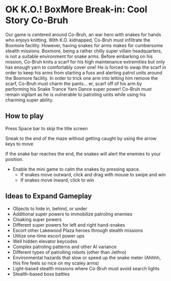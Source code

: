 # OK K.O.! BoxMore Break-in: Cool Story Co-Bruh

Our game is centered around Co-Bruh, an war hero with snakes for hands who enjoys knitting. With K.O. kidnapped, Co-Bruh must infiltrate the Boxmore facility. However, having snakes for arms makes for cumbersome stealth missions. Boxmore, being a rather chilly super villain headquarters, is not a suitable environment for snake arms. Before embarking on his mission, Co-Bruh knits a scarf for his high maintenance extremities but only has enough yarn to comfortably cover one! He is forced to swap the scarf in order to keep his arms from starting a fuss and alerting patrol units around the Boxmore facility. In order to trick one arm into letting him remove the scarf, Co-Bruh must charm the pants... er, scarf off of his arm by performing his Snake Trance Yarn Dance super power! Co-Bruh must remain vigilant as he is vulnerable to patroling units while using his charming super ability.

## How to play

Press Space bar to skip the title screen

Sneak to the end of the maze without getting caught by using the arrow keys to move

If the snake bar reaches the end, the snakes will alert the enemies to your position.

* Enable the mini game to calm the snakes by pressing space.
  + If snakes move outward, click and drag with mouse to swipe and win
  + If snakes move inward, click to win

## Ideas to Expand Gameplay

+ Objects to hide in, behind, or under
+ Additional super powers to immobilize patroling enemies
+ Cloaking super powers
+ Different super powers for left and right hand-snakes
+ Escort other Lakewood Plaza heroes through stealth missions
+ Utilize one-time escort power ups
+ Well hidden elevator keycodes
+ Complex patroling patterns and other AI variance
+ Different types of patrolling robots (other than Jethro)
+ Environmental hazards that slow or speed up the snake meter (Ahhhh, this fire feels so nice on my scaley arms)
+ Light-based stealth missions where Co-Bruh must avoid search lights
+ Stealth-based boss battles
